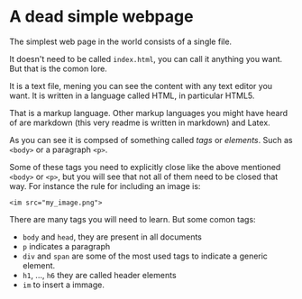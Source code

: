 # A dead simple webpage

The simplest web page in the world consists of a single file.

It doesn't need to be called `index.html`, you can call it anything you want. But that is the comon lore.

It is a text file, mening you can see the content with any text editor you want.
It is written in a language called HTML, in particular HTML5.

That is a markup language. Other markup languages you might have heard of are markdown (this very readme is written in markdown) and Latex.

As you can see it is compsed of something called *tags* or *elements*. Such as `<body>` or a paragraph `<p>`.

Some of these tags you need to explicitly close like the above mentioned `<body>` or `<p>`, but you will see that not all of them need to be closed that way.
For instance the rule for including an image is:

`<im src="my_image.png">`

There are many tags you will need to learn. But some comon tags:

* `body` and `head`, they are present in all documents
* `p` indicates a paragraph
* `div` and `span` are some of the most used tags to indicate a generic element.
* `h1`, ..., `h6` they are called header elements
* `im` to insert a immage.

